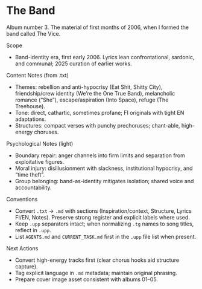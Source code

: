 # The Band
Album number 3. The material of first months of 2006, when I formed the band called The Vice.

Scope
- Band-identity era, first early 2006. Lyrics lean confrontational, sardonic, and communal; 2025 curation of earlier works.

Content Notes (from .txt)
- Themes: rebellion and anti-hypocrisy (Eat Shit, Shitty City), friendship/crew identity (We’re the One True Band), melancholic romance (“She”), escape/aspiration (Into Space), refuge (The Treehouse).
- Tone: direct, cathartic, sometimes profane; FI originals with tight EN adaptations.
- Structures: compact verses with punchy prechoruses; chant-able, high-energy choruses.

Psychological Notes (light)
- Boundary repair: anger channels into firm limits and separation from exploitative figures.
- Moral injury: disillusionment with slackness, institutional hypocrisy, and “time theft”.
- Group belonging: band-as-identity mitigates isolation; shared voice and accountability.

Conventions
- Convert `.txt` → `.md` with sections (Inspiration/context, Structure, Lyrics FI/EN, Notes). Preserve strong register and explicit labels where used.
- Keep `.upp` separators intact; when normalizing `.tg` names to song titles, reflect in `.upp`.
- List `AGENTS.md` and `CURRENT_TASK.md` first in the `.upp` file list when present.

Next Actions
- Convert high-energy tracks first (clear chorus hooks aid structure capture).
- Tag explicit language in `.md` metadata; maintain original phrasing.
- Prepare cover image asset consistent with albums 01–05.

